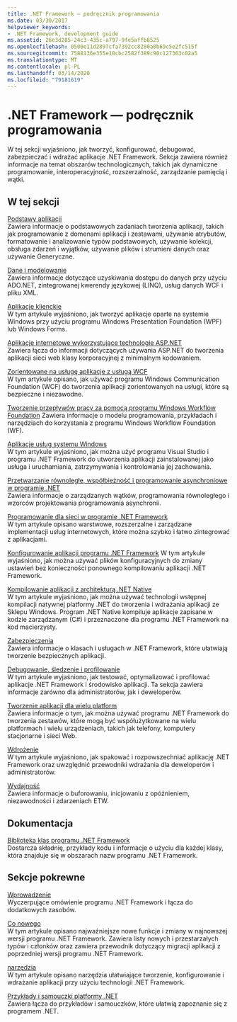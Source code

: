 ```yaml
---
title: .NET Framework — podręcznik programowania
ms.date: 03/30/2017
helpviewer_keywords:
- .NET Framework, development guide
ms.assetid: 26e3d285-24c3-435c-a797-9fe5affb8525
ms.openlocfilehash: 0500e11d2897cfa7392cc8280a0b69c5e2fc515f
ms.sourcegitcommit: 7588136e355e10cbc2582f389c90c127363c02a5
ms.translationtype: MT
ms.contentlocale: pl-PL
ms.lasthandoff: 03/14/2020
ms.locfileid: "79181619"
---
```

# <a name="net-framework-development-guide"></a>.NET Framework — podręcznik programowania
W tej sekcji wyjaśniono, jak tworzyć, konfigurować, debugować, zabezpieczać i wdrażać aplikacje .NET Framework. Sekcja zawiera również informacje na temat obszarów technologicznych, takich jak dynamiczne programowanie, interoperacyjność, rozszerzalność, zarządzanie pamięcią i wątki.  
  
## <a name="in-this-section"></a>W tej sekcji  
 [Podstawy aplikacji](../standard/application-essentials.md)  
 Zawiera informacje o podstawowych zadaniach tworzenia aplikacji, takich jak programowanie z domenami aplikacji i zestawami, używanie atrybutów, formatowanie i analizowanie typów podstawowych, używanie kolekcji, obsługa zdarzeń i wyjątków, używanie plików i strumieni danych oraz używanie Generyczne.  
  
 [Dane i modelowanie](./data/index.md)  
 Zawiera informacje dotyczące uzyskiwania dostępu do danych przy użyciu ADO.NET, zintegrowanej kwerendy językowej (LINQ), usług danych WCF i pliku XML.  
  
 [Aplikacje klienckie](develop-client-apps.md)  
 W tym artykule wyjaśniono, jak tworzyć aplikacje oparte na systemie Windows przy użyciu programu Windows Presentation Foundation (WPF) lub Windows Forms.  
  
 [Aplikacje internetowe wykorzystujące technologie ASP.NET](develop-web-apps-with-aspnet.md)  
 Zawiera łącza do informacji dotyczących używania ASP.NET do tworzenia aplikacji sieci web klasy korporacyjnej z minimalnym kodowaniem.  
  
 [Zorientowane na usługę aplikacje z usługą WCF](./wcf/index.md)  
 W tym artykule opisano, jak używać programu Windows Communication Foundation (WCF) do tworzenia aplikacji zorientowanych na usługi, które są bezpieczne i niezawodne.  
  
 [Tworzenie przepływów pracy za pomocą programu Windows Workflow Foundation](windows-workflow-foundation/index.md) Zawiera informacje o modelu programowania, przykładach i narzędziach do korzystania z programu Windows Workflow Foundation (WF).  

 [Aplikacje usług systemu Windows](./windows-services/index.md)  
 W tym artykule wyjaśniono, jak można użyć programu Visual Studio i programu .NET Framework do utworzenia aplikacji zainstalowanej jako usługa i uruchamiania, zatrzymywania i kontrolowania jej zachowania.  
  
 [Przetwarzanie równoległe, współbieżność i programowanie asynchroniowe w programie .NET](../standard/parallel-processing-and-concurrency.md)  
 Zawiera informacje o zarządzanych wątków, programowania równoległego i wzorców projektowania programowania asynchronii.  
  
 [Programowanie dla sieci w programie .NET Framework](./network-programming/index.md)  
 W tym artykule opisano warstwowe, rozszerzalne i zarządzane implementacji usług internetowych, które można szybko i łatwo zintegrować z aplikacjami.  
  
 [Konfigurowanie aplikacji programu .NET Framework](configure-apps/index.md) W tym artykule wyjaśniono, jak można używać plików konfiguracyjnych do zmiany ustawień bez konieczności ponownego kompilowaniu aplikacji .NET Framework.  
  
 [Kompilowanie aplikacji z architekturą .NET Native](./net-native/index.md)  
 W tym artykule wyjaśniono, jak można używać technologii wstępnej kompilacji natywnej platformy .NET do tworzenia i wdrażania aplikacji ze Sklepu Windows. Program .NET Native kompiluje aplikacje zapisane w kodzie zarządzanym (C#) i przeznaczone dla programu .NET Framework na kod macierzysty.  
  
 [Zabezpieczenia](../standard/security/index.md)  
 Zawiera informacje o klasach i usługach w .NET Framework, które ułatwiają tworzenie bezpiecznych aplikacji.  
  
 [Debugowanie, śledzenie i profilowanie](./debug-trace-profile/index.md)  
 W tym artykule wyjaśniono, jak testować, optymalizować i profilować aplikacje .NET Framework i środowisko aplikacji. Ta sekcja zawiera informacje zarówno dla administratorów, jak i deweloperów.  
  
 [Tworzenie aplikacji dla wielu platform](../standard/cross-platform/index.md)  
 Zawiera informacje o tym, jak można używać programu .NET Framework do tworzenia zestawów, które mogą być współużytkowane na wielu platformach i wielu urządzeniach, takich jak telefony, komputery stacjonarne i sieci Web.  
  
 [Wdrożenie](./deployment/index.md)  
 W tym artykule wyjaśniono, jak spakować i rozpowszechniać aplikację .NET Framework oraz uwzględnić przewodniki wdrażania dla deweloperów i administratorów.  
  
 [Wydajność](./performance/index.md)  
 Zawiera informacje o buforowaniu, inicjowaniu z opóźnieniem, niezawodności i zdarzeniach ETW.  

## <a name="reference"></a>Dokumentacja  
 [Biblioteka klas programu .NET Framework](/dotnet/api/?view=netframework-4.7)  
 Dostarcza składnię, przykłady kodu i informacje o użyciu dla każdej klasy, która znajduje się w obszarach nazw programu .NET Framework.  
  
## <a name="related-sections"></a>Sekcje pokrewne  
 [Wprowadzenie](./get-started/index.md)  
 Wyczerpujące omówienie programu .NET Framework i łącza do dodatkowych zasobów.  
  
 [Co nowego](./whats-new/index.md)  
 W tym artykule opisano najważniejsze nowe funkcje i zmiany w najnowszej wersji programu .NET Framework. Zawiera listy nowych i przestarzałych typów i członków oraz zawiera przewodnik dotyczący migracji aplikacji z poprzedniej wersji programu .NET Framework.  
  
 [narzędzia](./tools/index.md)  
 W tym artykule opisano narzędzia ułatwiające tworzenie, konfigurowanie i wdrażanie aplikacji przy użyciu technologii .NET Framework.  
  
 [Przykłady i samouczki platformy .NET](../samples-and-tutorials/index.md)  
 Zawiera łącza do przykładów i samouczków, które ułatwią zapoznanie się z programem .NET.
